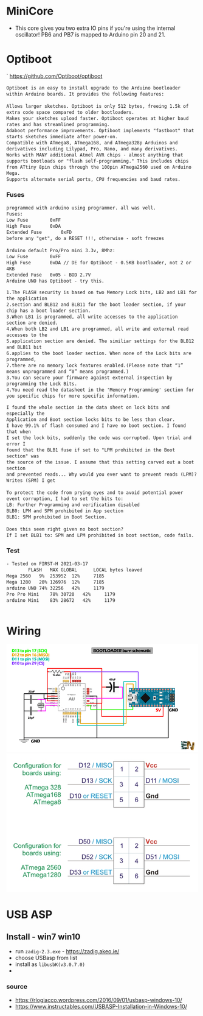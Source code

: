 # MiniCore
- This core gives you two extra IO pins if you're using the internal oscillator! PB6 and PB7 is mapped to Arduino pin 20 and 21.
# Optiboot
` https://github.com/Optiboot/optiboot

```
Optiboot is an easy to install upgrade to the Arduino bootloader within Arduino boards. It provides the following features:

Allows larger sketches. Optiboot is only 512 bytes, freeing 1.5k of extra code space compared to older bootloaders.
Makes your sketches upload faster. Optiboot operates at higher baud rates and has streamlined programming.
Adaboot performance improvements. Optiboot implements "fastboot" that starts sketches immediate after power-on.
Compatible with ATmega8, ATmega168, and ATmega328p Arduinos and derivatives including Lilypad, Pro, Nano, and many derivatives.
Works with MANY additional Atmel AVR chips - almost anything that supports bootloads or "flash self-programming." This includes chips from ATtiny 8pin chips through the 100pin ATmega2560 used on Arduino Mega.
Supports alternate serial ports, CPU frequencies and baud rates.
```
### Fuses
``` 
programmed with arduino using programmer. all was vell. 
Fuses: 
Low Fuse		0xFF
High Fuse		0xDA
Extended Fuse		0xFD
before any "get", do a RESET !!!, otherwise - soft freezes

Arduino default Pro/Pro mini 3.3v, 8Mhz:
Low Fuse		0xFF
High Fuse		0xDA // DE for Optiboot - 0.5KB bootloader, not 2 or 4KB
Extended Fuse	0x05 - BOD 2.7V
Arduino UNO has Optiboot - try this.
```

```
1.The FLASH security is based on two Memory Lock bits, LB2 and LB1 for the application 
2.section and BLB12 and BLB11 for the boot loader section, if your chip has a boot loader section.
3.When LB1 is programmed, all write accesses to the application section are denied. 
4.When both LB2 and LB1 are programmed, all write and external read accesses to the 
5.application section are denied. The similiar settings for the BLB12 and BLB11 bit 
6.applies to the boot loader section. When none of the Lock bits are programmed, 
7.there are no memory lock features enabled.(Please note that “1” means unprogrammed and “0” means programmed.)
3.You can secure your firmware against external inspection by programming the Lock Bits.
4.You need read the datasheet in the 'Memory Programming' section for you specific chips for more specific information.
```

```
I found the whole section in the data sheet on lock bits and especially the 
Application and Boot section locks bits to be less than clear.
I have 99.1% of flash consumed and I have no boot section. I found that when 
I set the lock bits, suddenly the code was corrupted. Upon trial and error I 
found that the BLB1 fuse if set to "LPM prohibited in the Boot section" was 
the source of the issue. I assume that this setting carved out a boot section
and prevented reads... Why would you ever want to prevent reads (LPM)?
Writes (SPM) I get

To protect the code from prying eyes and to avoid potential power event corruption, I had to set the bits to:
LB: Further Programming and verification disabled
BLB0: LPM and SPM prohibited in App section
BLB1: SPM prohibited in Boot Section.

Does this seem right given no boot section?
If I set BLB1 to: SPM and LPM prohibited in boot section, code fails.
```

### Test

```
- Tested on FIRST-H 2021-03-17
		FLASH	MAX	GLOBAL		LOCAL bytes leaved
Mega 2560	9%	253952	12%		7185
Mega 1280	20%	126976	12%		7185
arduino UNO	74%	32256	42%		1179
Pro Pro Mini	78%	30720	42%		1179
arduino Mini	83%	28672	42%		1179


```
# Wiring
<img src="./burn bootloader.png">
<img src="./arduino nano as bootloader.jpg">


# USB ASP 
## Install - win7 win10
- run `zadig-2.3.exe` - https://zadig.akeo.ie/
- choose USBasp from list
- install as `libusbK(v3.0.7.0)`
- 
### source
- https://rlogiacco.wordpress.com/2016/09/01/usbasp-windows-10/
- https://www.instructables.com/USBASP-Installation-in-Windows-10/
